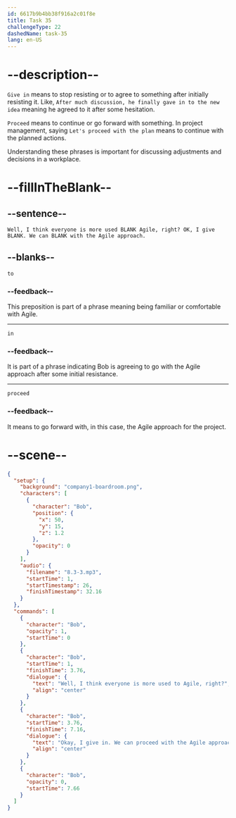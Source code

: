 ```yaml
---
id: 6617b9b4bb38f916a2c01f8e
title: Task 35
challengeType: 22
dashedName: task-35
lang: en-US
---
```


<!-- (Audio) Bob: Well, I think everyone is more used to Agile, right? OK, I give in. We can proceed with the Agile approach. -->

# --description--

`Give in` means to stop resisting or to agree to something after initially resisting it. Like, `After much discussion, he finally gave in to the new idea` meaning he agreed to it after some hesitation.

`Proceed` means to continue or go forward with something. In project management, saying `Let's proceed with the plan` means to continue with the planned actions.

Understanding these phrases is important for discussing adjustments and decisions in a workplace.

# --fillInTheBlank--

## --sentence--

`Well, I think everyone is more used BLANK Agile, right? OK, I give BLANK. We can BLANK with the Agile approach.`

## --blanks--

`to`

### --feedback--

This preposition is part of a phrase meaning being familiar or comfortable with Agile.

---

`in`

### --feedback--

It is part of a phrase indicating Bob is agreeing to go with the Agile approach after some initial resistance.

---

`proceed`

### --feedback--

It means to go forward with, in this case, the Agile approach for the project.

# --scene--

```json
{
  "setup": {
    "background": "company1-boardroom.png",
    "characters": [
      {
        "character": "Bob",
        "position": {
          "x": 50,
          "y": 15,
          "z": 1.2
        },
        "opacity": 0
      }
    ],
    "audio": {
      "filename": "8.3-3.mp3",
      "startTime": 1,
      "startTimestamp": 26,
      "finishTimestamp": 32.16
    }
  },
  "commands": [
    {
      "character": "Bob",
      "opacity": 1,
      "startTime": 0
    },
    {
      "character": "Bob",
      "startTime": 1,
      "finishTime": 3.76,
      "dialogue": {
        "text": "Well, I think everyone is more used to Agile, right?",
        "align": "center"
      }
    },
    {
      "character": "Bob",
      "startTime": 3.76,
      "finishTime": 7.16,
      "dialogue": {
        "text": "Okay, I give in. We can proceed with the Agile approach.",
        "align": "center"
      }
    },
    {
      "character": "Bob",
      "opacity": 0,
      "startTime": 7.66
    }
  ]
}
```
